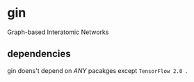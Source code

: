 # gin
Graph-based Interatomic Networks

## dependencies
gin doens't depend on _ANY_ pacakges except `TensorFlow 2.0 `.

